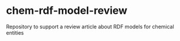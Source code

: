 # chem-rdf-model-review
Repository to support a review article about RDF models for chemical entities
